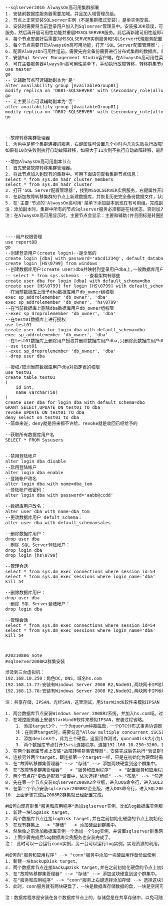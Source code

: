 <pre>
--sqlserver2016 AlwaysOn高可用集群部署
1. 安装前数据库服务器需要加域。并且加入域管理员组。
2. 节点上正常安装SQLserver实例（不是集群模式安装），是单实例安装。
3. 安装时需要将当前登录用户加入到Sqlserver管理员中。安装报JDK错误，可不安装相关JDK服务。(--在alwaysOn新建可用性组提示失败时，需要重新在MSSQLSERVER服务上关闭可用性功能并重启MSSQLSERVER
服务，然后再开启可用性功能并重启MSSQLSERVER服务。此后再新建可用性组即可成功。在建立可用性组时，)
4. 每个节点安装好后需要为MSSQLSERVER实例服务和SQLServer代理服务配置当前登录域管理员帐户进行登录。
5. 每个节点需要开启AlwaysOn高可用功能，打开'SQL Server配置管理器'，找到MSSQLSERVER实例服务，右键属性开启AlwaysOn高可用服务并重启服务(需要先安装故障转移集群管理器)。
6. 配置AlwaysOn可用性组前，需要先完全备份需要进行分布式集群的数据库，需要在主要服务器上恢复数据库，主要数据库必须是RCOVERY状态。副本服务器上恢复数据库，副本数据库必须是NORECOVERY状态。如果有多个副本数据库，则多个副本数据库都要执行恢复操作，而且必须是NORECOVERY状态
7. 安装Sql Server Managerment Studio客户端，在AlwaysOn高可用性菜单上右键选择'新建可用性组向导'，配置一个可用性组名称，群集类型是'Windows Server故障转移群集'，下一步，选择前面恢复的数据库名称，下一步，添加副本，勾选'自动故障转移(最多3个)的勾'，可用性模式为'同步提交'，可读辅助副本配置：主要节点为'否'，辅助节点为'否'。配置端点为IP地址(不使用DNS名称)，添加一个侦听器(侦听器DNS名称，SQLSERVER端口1433,网络IP地址为局域网内空闲IP[此IP为主要节点IP，提供读写功能的数据库IP])。
8. 可在主要服务器AlwaysOn高可用性菜单下，手动执行故障转移，转移群集节点后需要执行下列语句，让主要节点可读辅助副本为'否'，让辅助节点可读辅助副本为'是'，故障转移集群特定角色中，如果自动故障转移(或者手动故障转移)到DB02-SQLSERVER，则转移完成后需要在'主要服务器'上执行正下SQL
use master
go 
-- 让辅助节点可读辅助副本为'是'
alter availability group [AvailableGroup01] 
modify replica on 'DB01-SQLSERVER' with (secondary_role(allow_connections=all))
go
-- 让主要节点可读辅助副本为'否'
alter availability group [AvailableGroup01] 
modify replica on 'DB02-SQLSERVER' with (secondary_role(allow_connections=no))
go



--故障转移集群管理器
1. 角色中是整个集群连接的服务，右键属性可设置几个小时内几次失败执行故障转移到可用节点。例如：6小时内
如果有10次失败则执行自动故障转移，如果大于11次则不执行自动故障转移，最后需要手动进行转移

--增加AlwaysOn高可用副本节点
1. 首先安装故障转移集群管理器。
2. 将此节点加入到现有的集群中。可用下面语句查看集群节点信息：
select * from sys.dm_hadr_cluster_members
select * from sys.dm_hadr_cluster
3. 打开'SQL Server配置管理器'，找到MSSQLSERVER实例服务，右键属性开启AlwaysOn高可用服务并重启服务。
4. 在新加故障转移集群的节点上新建数据库，并恢复历史完全备份数据文件，状态必须为NORECOVERY
5. 在'主要'节点的'AlwaysOn高可用'菜单下添加副本到现在有可用组。完成副本添加。此时完成AlwaysOn高可用副本节点，
注：添加副本时，集群中所有的节点Sqlserver服务必须都是在线状态，否则加入不了新副本节点。
注：在AlwaysOn高可用显示时，主要节点会显示：主要和辅助(并且图标是转圈圈的状态)，副本节点会显示：当前节点是辅助，其余节点不会显示主要和辅助(并且图标是?的状态)



----用户权限管理
use reportDB
go
--创建登录用户(create login)--是全局的
create login [dba] with password='abcd1234@', default_database=master
create login [HS\0799] from windows
--创建数据库用户(create user)dba并映射到登录用户dba上,一般数据库用户和登录用户名称一样，并且默认的架构为dbo，大多是dbo，只应用当前数据库
-- select * from sys.schemas  --查看架构有哪些
create user dba for login [dba] with default_schema=dbo
create user [HS\0799] for login [HS\0799] with default_schema=dbo
--在当前数据库上授予dba数据库用户db_owner组权限
exec sp_addrolemember 'db_owner', 'dba'
exec sp_addrolemember 'db_owner', 'hs\0799'
--在当前数据库上删除dba数据库用户db_owner组权限
--exec sp_droprolemember 'db_owner', 'dba'
--在test01数据库上进行授权
use test01 
create user dba for login dba with default_schema=dbo
exec sp_addrolemember 'db_owner', 'dba'
--在test01数据库上删除用户授权并删除数据库用户dba,只删除此数据库用户dba
--use test01 
--exec sp_droprolemember 'db_owner', 'dba'
--drop user dba 

--授权/取消当前数据库用户dba对指定表的权限
use test01
create table test01
(
	id int,
	name varchar(50)
)
create user dba for login dba with default_schema=dbo
GRANT SELECT,UPDATE ON test01 TO dba
revoke UPDATE ON test01 TO dba
deny select on test01 to dba
--简单来说，deny就是将来都不许给，revoke就是收回已经给予的

--获取所有数据库用户名
SELECT * FROM Sysusers


--禁用登陆帐户
alter login dba disable
--启用登陆帐户
alter login dba enable
--登陆帐户改名
alter login dba with name=dba_tom
--登陆帐户改密码： 
alter login dba with password='aabb@ccdd'

--数据库用户改名： 
alter user dba with name=dba_tom
--更改数据库用户 defult_schema： 
alter user dba with default_schema=sales

--删除数据库用户： 
drop user dba
--删除 SQL Server登陆帐户： 
drop login dba
drop login [hs\0799]

--管理会话
select * from sys.dm_exec_connections where session_id=54
select * from sys.dm_exec_sessions where login_name='dba'
kill 54

--删除数据库用户： 
drop user dba
--删除 SQL Server登陆帐户： 
drop login dba

--管理会话
select * from sys.dm_exec_connections where session_id=54
select * from sys.dm_exec_sessions where login_name='dba'
kill 54



#20210806 note
#sqlserver2008R2群集安装
<pre>
涉及到三台虚拟机：
192.168.10.250：角色DC，DNS，域名hs.com
192.168.13.77:安装有Windows Server 2008 R2,Node01,两块网卡IP地址分别192.168.13.77,133.10.10.10
192.168.13.78:安装有Windows Server 2008 R2,Node02,两块网卡IP地址分别192.168.13.78,133.10.10.11

注：共享存储，IPSAN、光纤SAN，这里测试，用StarWind6软件来模拟IPSAN

1. 两台数据库节点安装Windows Server 2008R2系统，并加入hs.com域。过程省略。注：命令的帐户是域管理员hs\opsadmin
2. 在域控服务器上安装StarWind6软件来模拟IPSAN，安装过程省略。
	1. 添加target3个，一个为quorum仲裁磁盘，一个DTC分布式事务协调器，一个sqldata数据库存储盘。
	注：在新建target时，需要勾选“Allow multiple concurrent iSCSI connections (clustering)”,勾选后多个节点在添加同一个target时才不会冲突，这里非常重要，影响群集共享磁盘是否成功。
	2. 添加device3个，此为三个硬盘，这里用作测试，quorumDisk大小为1G，DTCDisk大小为1G，sqldataDisk大小为5G。在新建device时选择"Virtual Hard Disk" --> "Image File device" --> "create new virtual disk" --> 选择虚拟磁盘存储位置，磁盘名称必须以.imag结尾，否则创建失败，最后三个磁盘都要一一对应3个target。
	3. 两个数据库节点打开Iscsi连接程序，连接192.168.10.250:3260，在其中一个节点先添加一个Target,以quorum结尾的。并格式化磁盘为正常硬盘使用。其余两个磁盘在仲裁硬盘配置完成后添加。
3. 在两个数据库节点上安装"故障转移群集管理器"，安装完成后先执行"验证群集"。通过后再执行"创建一个群集"，输入两个数据库节点的主机名称,并创建管理群集的访问点，设置一个VIP。并点下一步确认安装，在安装过程中会自动配置仲裁磁盘。完成后可以在"故障转移群集管理器"中查看新建立的群集。
4. 连接另外两个target，跟连接第一个target一样，只是在初始化为硬盘时需要注意：在第一次初始化为硬盘的节点上继续执行这两个target为硬盘，因为会分配盘符，如果在不同节点初始化可能会分配到同一个盘符，会导致问题。
5. 在"故障转移群集管理器" --> "存储" --> 添加两块硬盘到这个群集中。
6. 在"故障转移群集管理器" --> "服务和应用程序" --> "配置服务和应用程序" --> "分布式事务协调器" --> 确认并设置IP地址和网络名称、并选择一块硬盘作为存储。
7. 两个节点在"更改适配器"设置中，依次选择"组织" --> "布局" --> "勾选菜单栏"，并选择菜单"高级"来调整网卡连接的顺序，将192.168.13.77或192.168.13.78网卡调至最上。
8. 先在第一个节点安装sqlserver2008R2企业版，进入DOS命令行，进入SQL2008 R2安装目录下，输入Setup /SkipRules=Cluster_VerifyForErrors /Action=InstallFailoverCluster 进行安装，用此方法安装第一个SQL群集节点。安装时勾选数据库引擎服务、数据库复制、全文索引、客户端连接工具、基本管理工具、完整的管理工具。然后设置sqlserver群集网络名称conn，后面选择集群硬盘用于存储数据库数据，配置集群网络IP，配置对所有服务帐户使用域管理员hs\opsadmin。然后安装。
9. 在第二个节点安装sqlserver2008R2企业版，进入DOS命令行，进入SQL2008 R2安装目录下，输入Setup /SkipRules=Cluster_VerifyForErrors /Action=AddNode 进行安装，用此方法把第二个节点添加到SQL群集中。过程需要输入hs\opsadmin的密码进行确认。
10. 上面步骤完成后2008R2群集就已经配置完成。

#如何向现有群集"服务和应用程序"添加sqlserver实例，比如log数据库实例服务
1. 新建一块logDisk target。
2. 两个数据库节点连接logDisk target,并在之前初始化硬盘的节点上初始化这块硬盘。
3. 在现有群集上 --> "存储" --> 添加硬盘到群集中。
4. 然后像之前添加数据库实例一个添加一个log实例，并设置sqlserver群集网络名称log和集群网络IP，选择刚才添加的集群硬盘用于存储数据库数据。
5. 上面步骤完成后log数据库实例服务也安装完成了。
注： 此时可以一台运行conn实例，另一台可以运行log实例。实现资源的利用。

#如何向"服务和应用程序" --> "conn"服务中添加一块硬盘用作备份盘使用
1. 新建一块backupDisk target。
2. 两个数据库节点连接backupDisk target,并在之前初始化硬盘的节点上初始化这块硬盘。
3. 在"故障转移群集管理器" --> "存储" --> 添加这块硬盘到这个群集中。
4. 在"服务和应用程序" --> "conn"服务上右键选择添加存储 --> 选择这块空闲的硬盘
5. 此时，conn服务就有两块硬盘了，一块是数据库存储数据的盘，一块是空闲可拿来备份数据库的硬盘。

注：数据库程序是安装在各个数据库节点上的，存储盘是在共享存储中，以免可随时漂移的。刚添加的存储盘也是在共享存储中，因为需要跟随conn服务一起移动。

</pre>


</pre>
